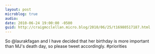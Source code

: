 ```yaml
---
layout: post
microblog: true
audio: 
date: 2010-06-24 19:00:00 -0500
guid: http://craigmcclellan.micro.blog/2010/06/25/t16980517187.html
---
```

So @laurakfagan and I have decided that her birthday is more important than MJ's death day, so please tweet accordingly. #priorities
